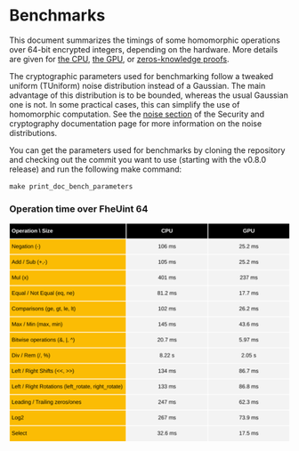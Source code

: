# Benchmarks

This document summarizes the timings of some homomorphic operations over 64-bit encrypted integers, depending on the hardware. More details are given for [the CPU](cpu/README.md), [the GPU](gpu/README.md), or [zeros-knowledge proofs](zk_proof_benchmarks.md).

The cryptographic parameters used for benchmarking follow a tweaked uniform (TUniform) noise distribution instead of a Gaussian. The main advantage of this distribution is to be bounded, whereas the usual Gaussian one is not. In some practical cases, this can simplify the use of homomorphic computation. See the [noise section](../security_and_cryptography.md#noise) of the Security and cryptography documentation page for more information on the noise distributions.

You can get the parameters used for benchmarks by cloning the repository and checking out the commit you want to use (starting with the v0.8.0 release) and run the following make command:

```console
make print_doc_bench_parameters
```

### Operation time over FheUint 64

![](../../_static/cpu_gpu_integer_benchmark_fheuint64_tuniform_2m64_ciphertext.svg)
